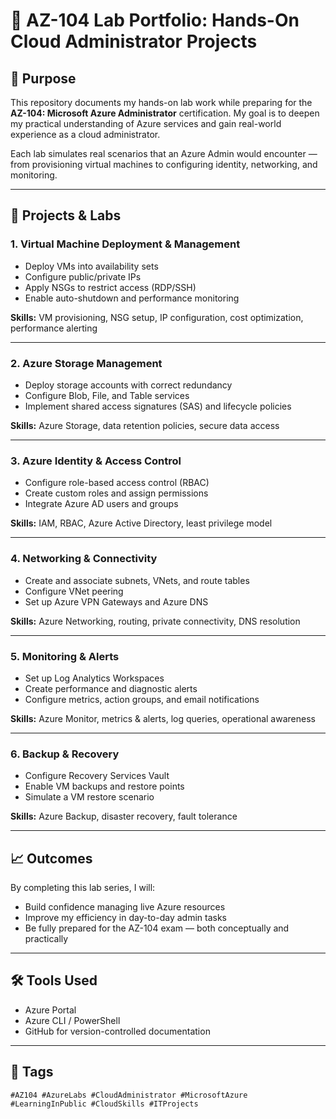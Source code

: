 # 🚀 AZ-104 Lab Portfolio: Hands-On Cloud Administrator Projects

## 🧾 Purpose
This repository documents my hands-on lab work while preparing for the **AZ-104: Microsoft Azure Administrator** certification. My goal is to deepen my practical understanding of Azure services and gain real-world experience as a cloud administrator.

Each lab simulates real scenarios that an Azure Admin would encounter — from provisioning virtual machines to configuring identity, networking, and monitoring.

---

## 📁 Projects & Labs

### 1. **Virtual Machine Deployment & Management**
- Deploy VMs into availability sets
- Configure public/private IPs
- Apply NSGs to restrict access (RDP/SSH)
- Enable auto-shutdown and performance monitoring

**Skills:** VM provisioning, NSG setup, IP configuration, cost optimization, performance alerting

---

### 2. **Azure Storage Management**
- Deploy storage accounts with correct redundancy
- Configure Blob, File, and Table services
- Implement shared access signatures (SAS) and lifecycle policies

**Skills:** Azure Storage, data retention policies, secure data access

---

### 3. **Azure Identity & Access Control**
- Configure role-based access control (RBAC)
- Create custom roles and assign permissions
- Integrate Azure AD users and groups

**Skills:** IAM, RBAC, Azure Active Directory, least privilege model

---

### 4. **Networking & Connectivity**
- Create and associate subnets, VNets, and route tables
- Configure VNet peering
- Set up Azure VPN Gateways and Azure DNS

**Skills:** Azure Networking, routing, private connectivity, DNS resolution

---

### 5. **Monitoring & Alerts**
- Set up Log Analytics Workspaces
- Create performance and diagnostic alerts
- Configure metrics, action groups, and email notifications

**Skills:** Azure Monitor, metrics & alerts, log queries, operational awareness

---

### 6. **Backup & Recovery**
- Configure Recovery Services Vault
- Enable VM backups and restore points
- Simulate a VM restore scenario

**Skills:** Azure Backup, disaster recovery, fault tolerance

---

## 📈 Outcomes
By completing this lab series, I will:
- Build confidence managing live Azure resources
- Improve my efficiency in day-to-day admin tasks
- Be fully prepared for the AZ-104 exam — both conceptually and practically

---

## 🛠️ Tools Used
- Azure Portal
- Azure CLI / PowerShell
- GitHub for version-controlled documentation

---

## 🔗 Tags
`#AZ104 #AzureLabs #CloudAdministrator #MicrosoftAzure #LearningInPublic #CloudSkills #ITProjects`

